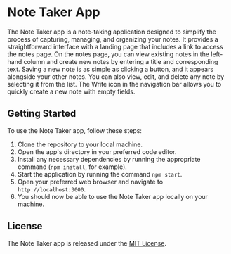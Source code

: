 # Note Taker App

The Note Taker app is a note-taking application designed to simplify the process of capturing, managing, and organizing your notes. It provides a straightforward interface with a landing page that includes a link to access the notes page. On the notes page, you can view existing notes in the left-hand column and create new notes by entering a title and corresponding text. Saving a new note is as simple as clicking a button, and it appears alongside your other notes. You can also view, edit, and delete any note by selecting it from the list. The Write icon in the navigation bar allows you to quickly create a new note with empty fields. 

## Getting Started

To use the Note Taker app, follow these steps:

1. Clone the repository to your local machine.
2. Open the app's directory in your preferred code editor.
3. Install any necessary dependencies by running the appropriate command (`npm install`, for example).
4. Start the application by running the command `npm start`.
5. Open your preferred web browser and navigate to `http://localhost:3000`.
6. You should now be able to use the Note Taker app locally on your machine.

## License

The Note Taker app is released under the [MIT License](https://opensource.org/licenses/MIT).
